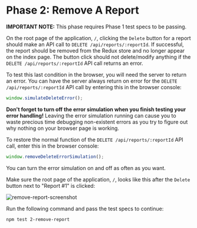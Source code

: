 # Phase 2: Remove A Report

**IMPORTANT NOTE:** This phase requires Phase 1 test specs to be passing.

On the root page of the application, `/`, clicking the `Delete` button for a
report should make an API call to `DELETE /api/reports/:reportId`. If
successful, the report should be removed from the Redux store and no longer
appear on the index page. The button click should not delete/modify anything if
the `DELETE /api/reports/:reportId` API call returns an error.

To test this last condition in the browser, you will need the server to return
an error. You can have the server always return on error for the `DELETE
/api/reports/:reportId` API call by entering this in the browser console:

```js
window.simulateDeleteError();
```

**Don't forget to turn off the error simulation when you finish testing your
error handling!** Leaving the error simulation running can cause you to waste
precious time debugging non-existent errors as you try to figure out why nothing
on your browser page is working.

To restore the normal function of the `DELETE /api/reports/:reportId` API call,
enter this in the browser console:

```js
window.removeDeleteErrorSimulation();
```

You can turn the error simulation on and off as often as you want.

Make sure the root page of the application, `/`, looks like this after the
`Delete` button next to "Report #1" is clicked:

![remove-report-screenshot]

Run the following command and pass the test specs to continue:

```sh
npm test 2-remove-report
```

[remove-report-screenshot]: https://appacademy-open-assets.s3.us-west-1.amazonaws.com/Modular-Curriculum/content/week-15/remove-report-screenshot.png
